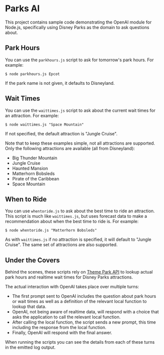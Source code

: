 Parks AI
===
This project contains sample code demonstrating the OpenAI module for Node.js, specifically using Disney Parks as the domain to ask questions about.

Park Hours
---
You can use the `parkhours.js` script to ask for tomorrow's park hours. For example:

```
$ node parkhours.js Epcot
```

If the park name is not given, it defaults to Disneyland.

Wait Times
---
You can use the `waittimes.js` script to ask about the current wait times for an attraction. For example:

```
$ node waittimes.js "Space Mountain"
```

If not specified, the default attraction is "Jungle Cruise".

Note that to keep these examples simple, not all attractions are supported. Only the following attractions are available (all from Disneyland):

 - Big Thunder Mountain
 - Jungle Cruise
 - Haunted Mansion
 - Matterhorn Bobsleds
 - Pirate of the Caribbean
 - Space Mountain

When to Ride
---
You can use `whentoride.js` to ask about the best time to ride an attraction. This script is much like `waittimes.js`, but uses forecast data to make a recommendation about when the best time to ride is. For example:

```
$ node whentoride.js "Matterhorn Bobsleds"
```

As with `waittimes.js` if no attraction is specified, it will default to "Jungle Cruise". The same set of attractions are also supported.

Under the Covers
---
Behind the scenes, these scripts rely on [Theme Park API](https://themeparks.wiki/) to lookup actual park hours and realtime wait times for Disney Parks attractions. 

The actual interaction with OpenAI takes place over multiple turns:

 - The first prompt sent to OpenAI includes the question about park hours or wait times as well as a definition of the relevant local function to lookup that data.
 - OpenAI, not being aware of realtime data, will respond with a choice that asks the application to call the relevant local function.
 - After calling the local function, the script sends a new prompt, this time including the response from the local function.
 - Finally, OpenAI will respond with the final answer.

When running the scripts you can see the details from each of these turns in the emitted log output.
